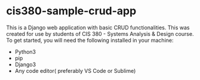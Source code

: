 # cis380-sample-crud-app
This is a Django web application with basic CRUD functionalities. This was created for use by students of CIS 380 - Systems Analysis &amp; Design course.
To get started, you will need the following installed in your machine:
- Python3
- pip
- Django3
- Any code editor( preferably VS Code or Sublime)
